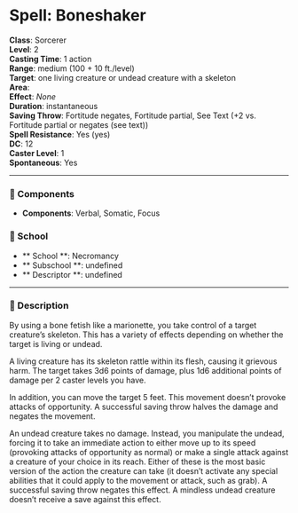 
# Spell: Boneshaker
**Class**: Sorcerer  
**Level**: 2  
**Casting Time**: 1 action  
**Range**: medium (100 + 10 ft./level)  
**Target**: one living creature or undead creature with a skeleton  
**Area**:   
**Effect**: _None_  
**Duration**: instantaneous  
**Saving Throw**: Fortitude negates, Fortitude partial, See Text (+2 vs. Fortitude partial or negates (see text))  
**Spell Resistance**: Yes (yes)  
**DC**: 12  
**Caster Level**: 1  
**Spontaneous**: Yes

---

### 🔮 Components
- **Components**: Verbal, Somatic, Focus

### 🏫 School
- ** School **: Necromancy
- ** Subschool **: undefined
- ** Descriptor **: undefined
---

### 📜 Description
By using a bone fetish like a marionette, you take control of a target creature’s skeleton. This has a variety of effects depending on whether the target is living or undead.

A living creature has its skeleton rattle within its flesh, causing it grievous harm. The target takes 3d6 points of damage, plus 1d6 additional points of damage per 2 caster levels you have.

In addition, you can move the target 5 feet. This movement doesn’t provoke attacks of opportunity. A successful saving throw halves the damage and negates the movement.

An undead creature takes no damage. Instead, you manipulate the undead, forcing it to take an immediate action to either move up to its speed (provoking attacks of opportunity as normal) or make a single attack against a creature of your choice in its reach. Either of these is the most basic version of the action the creature can take (it doesn’t activate any special abilities that it could apply to the movement or attack, such as grab). A successful saving throw negates this effect. A mindless undead creature doesn’t receive a save against this effect.
